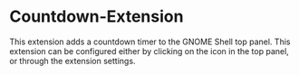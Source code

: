 # Countdown-Extension

This extension adds a countdown timer to the GNOME Shell top panel. This extension can be configured either by clicking on the icon in the top panel, or through the extension settings. 
